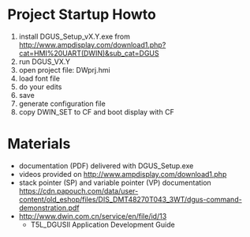 # Project Startup Howto

1. install DGUS_Setup_vX.Y.exe from http://www.ampdisplay.com/download1.php?cat=HMI%20UART(DWIN)&sub_cat=DGUS
2. run DGUS_VX.Y
3. open project file: DWprj.hmi
  1. load font file
  2. do your edits
  3. save
  4. generate configuration file
4. copy DWIN_SET to CF and boot display with CF


# Materials

* documentation (PDF) delivered with DGUS_Setup.exe
* videos provided on http://www.ampdisplay.com/download1.php
* stack pointer (SP) and variable pointer (VP) documentation https://cdn.papouch.com/data/user-content/old_eshop/files/DIS_DMT48270T043_3WT/dgus-command-demonstration.pdf
* http://www.dwin.com.cn/service/en/file/id/13
  * T5L_DGUSII Application Development Guide
